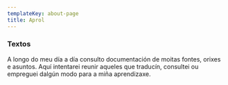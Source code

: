 ```yaml
---
templateKey: about-page
title: Aprol
---
```

### Textos
A longo do meu día a día consulto documentación de moitas fontes, orixes e asuntos. Aquí intentarei reunir aqueles que traducín, consultei ou empreguei dalgún modo para a miña aprendizaxe.
